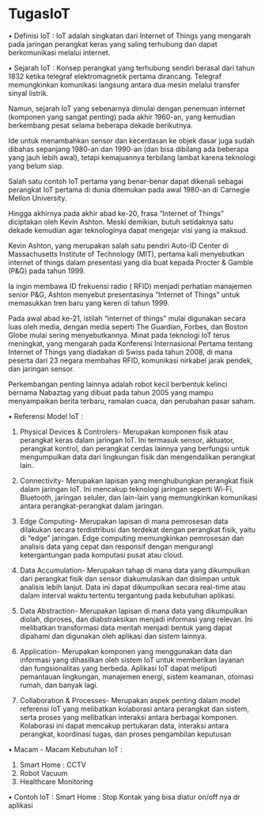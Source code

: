 # TugasIoT

• Definisi IoT :
IoT adalah singkatan dari Internet of Things yang mengarah pada jaringan perangkat keras yang saling terhubung dan dapat berkomunikasi melalui internet. 

• Sejarah IoT :
Konsep perangkat yang terhubung sendiri berasal dari tahun 1832 ketika telegraf elektromagnetik pertama dirancang. Telegraf memungkinkan komunikasi langsung antara dua mesin melalui transfer sinyal listrik. 

Namun, sejarah IoT yang sebenarnya dimulai dengan penemuan internet (komponen yang sangat penting) pada akhir 1960-an, yang kemudian berkembang pesat selama beberapa dekade berikutnya.

Ide untuk menambahkan sensor dan kecerdasan ke objek dasar juga sudah dibahas sepanjang 1980-an dan 1990-an (dan bisa dibilang ada beberapa yang jauh lebih awal), tetapi kemajuannya terbilang lambat karena teknologi yang belum siap.

Salah satu contoh IoT pertama yang benar-benar dapat dikenali sebagai perangkat IoT pertama di dunia ditemukan pada awal 1980-an di Carnegie Mellon University.

Hingga akhirnya pada akhir abad ke-20, frasa “Internet of Things” diciptakan oleh Kevin Ashton. Meski demikian, butuh setidaknya satu dekade kemudian agar teknologinya dapat mengejar visi yang ia maksud.

Kevin Ashton, yang merupakan salah satu pendiri Auto-ID Center di Massachusetts Institute of Technology (MIT), pertama kali menyebutkan internet of things dalam presentasi yang dia buat kepada Procter & Gamble (P&G) pada tahun 1999. 

Ia ingin membawa ID frekuensi radio ( RFID) menjadi perhatian manajemen senior P&G, Ashton menyebut presentasinya “Internet of Things” untuk memasukkan tren baru yang keren di tahun 1999.

Pada awal abad ke-21, istilah “internet of things” mulai digunakan secara luas oleh media, dengan media seperti The Guardian, Forbes, dan Boston Globe mulai sering menyebutkannya. Minat pada teknologi IoT terus meningkat, yang mengarah pada Konferensi Internasional Pertama tentang Internet of Things yang diadakan di Swiss pada tahun 2008, di mana peserta dari 23 negara membahas RFID, komunikasi nirkabel jarak pendek, dan jaringan sensor.

Perkembangan penting lainnya adalah robot kecil berbentuk kelinci bernama Nabaztag yang dibuat pada tahun 2005 yang mampu menyampaikan berita terbaru, ramalan cuaca, dan perubahan pasar saham.

• Referensi Model IoT : 
1. Physical Devices & Controlers- Merupakan komponen fisik atau perangkat keras dalam jaringan IoT. Ini termasuk sensor, aktuator, perangkat kontrol, dan perangkat cerdas lainnya yang berfungsi untuk mengumpulkan data dari lingkungan fisik dan mengendalikan perangkat lain.

2. Connectivity- Merupakan lapisan yang menghubungkan perangkat fisik dalam jaringan IoT. Ini mencakup teknologi jaringan seperti Wi-Fi, Bluetooth, jaringan seluler, dan lain-lain yang memungkinkan komunikasi antara perangkat-perangkat dalam jaringan.

3. Edge Computing- Merupakan lapisan di mana pemrosesan data dilakukan secara terdistribusi dan terdekat dengan perangkat fisik, yaitu di “edge” jaringan. Edge computing memungkinkan pemrosesan dan analisis data yang cepat dan responsif dengan mengurangi ketergantungan pada komputasi pusat atau cloud.

4. Data Accumulation- Merupakan tahap di mana data yang dikumpulkan dari perangkat fisik dan sensor diakumulasikan dan disimpan untuk analisis lebih lanjut. Data ini dapat dikumpulkan secara real-time atau dalam interval waktu tertentu tergantung pada kebutuhan aplikasi.

5. Data Abstraction- Merupakan lapisan di mana data yang dikumpulkan diolah, diproses, dan diabstraksikan menjadi informasi yang relevan. Ini melibatkan transformasi data mentah menjadi bentuk yang dapat dipahami dan digunakan oleh aplikasi dan sistem lainnya.

6. Application- Merupakan komponen yang menggunakan data dan informasi yang dihasilkan oleh sistem IoT untuk memberikan layanan dan fungsionalitas yang berbeda. Aplikasi IoT dapat meliputi pemantauan lingkungan, manajemen energi, sistem keamanan, otomasi rumah, dan banyak lagi.

7. Collaboration & Processes- Merupakan aspek penting dalam model referensi IoT yang melibatkan kolaborasi antara perangkat dan sistem, serta proses yang melibatkan interaksi antara berbagai komponen. Kolaborasi ini dapat mencakup pertukaran data, interaksi antara perangkat, koordinasi tugas, dan proses pengambilan keputusan

• Macam - Macam Kebutuhan IoT :
1. Smart Home : CCTV
2. Robot Vacuum
3. Healthcare Monitoring
   

• Contoh IoT : 
Smart Home : Stop Kontak yang bisa diatur on/off nya dr aplikasi
